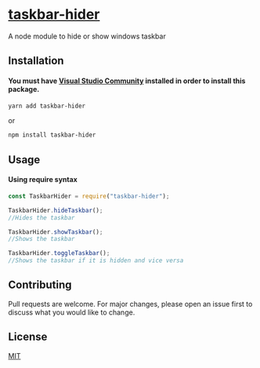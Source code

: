 # [taskbar-hider](https://www.npmjs.com/package/taskbar-hider)

A node module to hide or show windows taskbar

## Installation
#### You must have [Visual Studio Community](https://visualstudio.microsoft.com/pt-br/) installed in order to install this package.

```bash
yarn add taskbar-hider
```

or

```bash
npm install taskbar-hider
```

## Usage

#### Using require syntax

```javascript
const TaskbarHider = require("taskbar-hider");

TaskbarHider.hideTaskbar();
//Hides the taskbar

TaskbarHider.showTaskbar();
//Shows the taskbar

TaskbarHider.toggleTaskbar();
//Shows the taskbar if it is hidden and vice versa

```

## Contributing

Pull requests are welcome. For major changes, please open an issue first to discuss what you would like to change.

## License

[MIT](https://choosealicense.com/licenses/mit/)
